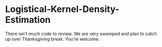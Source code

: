 # Logistical-Kernel-Density-Estimation

There isn't much code to review. We are very swamped and plan to catch up over Thanksgiving break. You're welcome.